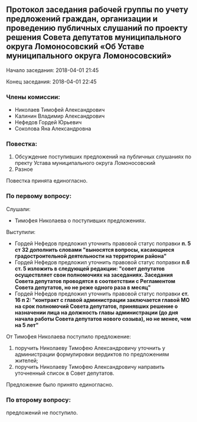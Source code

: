 ## Протокол заседания рабочей группы по учету предложений граждан, организации и проведению публичных слушаний по проекту решения Совета депутатов муниципального округа Ломоносовский «Об Уставе муниципального округа Ломоносовский»

Начало заседания: 2018-04-01 21:45

Конец заседания: 2018-04-01 22:45

### Члены комиссии:
* Николаев Тимофей Александрович
* Калинин Владимир Александрович
* Нефедов Гордей Юрьевич
* Соколова Яна Александровна

### Повестка:
1. Обсуждение поступивших предложений на публичных слушаниях по пректу Устава муниципального округа Ломоносовский
2. Разное

Повестка принята единогласно.

### По первому вопросу:
Слушали:
* Тимофея Николаева о поступивших предложениях.

Выступили:
* Гордей Нефедов предложил уточнить правовой статус поправки __п. 5 ст 32 дополнить словами "выносятся вопросы, касающиеся градостроительной деятельности на территории района"__
* Гордей Нефедов предложил уточнить правовой статус поправки __п.6 ст. 5 изложить в следующей редакции: "совет депутатов осуществляет свои полномочиях на заседаниях. Заседания Совета депутатов проводятся в соответствии с Регламентом Совета депутатов, но не реже одного раза в месяц"__
* Гордей Нефедов предложил уточнить правовой статус поправки __ст. 16 п 2: "контракт с главой администрации заключается главой МО на срок полномочий Совета депутатов, принявших решение о назначении лица на должность главы администрации (до дня начала работы Совета депутатов нового созыва), но не менее, чем на 5 лет"__

От Тимофея Николаева поступило предложение:
1. поручить Николаеву Тимофею Александровичу уточнить у администрации формулировки вердиктов по предложениям жителей;
1. поручить Николаеву Тимофею Александровичу направить уточненный список в Совет депутатов.

Предложение было принято единогласно.

### По второму вопросу:
предложений не поступило.